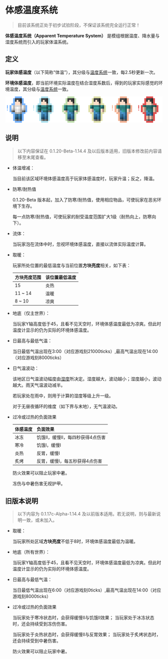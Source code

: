 # 体感温度系统

> 目前该系统正处于初步试验阶段，不保证该系统完全运行正常！

**体感温度系统（Apparent Temperature System）**
是模组根据温度、降水量与湿度系统而引入的玩家体温系统。

## 定义

**玩家体感温度**（以下简称“体温”），其分级与[温度系统](humid.md)一致，每2.5秒更新一次。

**环境体感温度**，即当前环境实际温度在结合湿度系数后，得到的玩家实际感觉的环境温度，其分级与[温度系统](humid.md)一致。

![各级玩家体感温度图标](../.gitbook/assets/descriptions/temperature.png)

## 说明

> 以下内容保证在 0.1.20-Beta-1.14.4 及以后版本适用，旧版本修改前内容请移至末尾查看。

- 体温增减：

  当目前该区域环境体感温度高于玩家体感温度时，玩家升温；反之，降温。

- 防寒/耐热值

  0.1.20-Beta 版本起，加入了防寒/耐热值，使用相应物品，可使玩家在恶劣环境下生存。

  每一点防寒/耐热值，可使玩家的耐受温度范围扩大1级（耐热向上，防寒向下）。

- 流体：

  当玩家泡在流体中时，忽视环境体感温度，直接以流体实际温度计算。

- 取暖：

  玩家所处位置的最低温度与当前位置**方块亮度**相关，如下表：

  | 方块亮度范围 | 该位置最低温度 |
  |---------------|------------------|
  |         15         |          炎热         |
  |     11 ~ 14    |           温暖         |
  |      8 ~ 10     |           凉爽         |

- 地底（仅主世界）：

  当玩家Y轴高度低于45，且看不见天空时，环境体感温度最低为凉爽。但此时温度计显示的仍为实际的环境体感温度。

- 日最高与最低气温：

  当日最低气温出现在3:00（对应游戏刻21000ticks）,最高气温出现在14:00（对应游戏刻8000ticks）

- 日气温波动：

  该地区日气温波动幅度由[湿度](humid.md)所决定。湿度越大，波动越小；湿度越小，波动越大。雨天气温波动减半。

  若玩家处在雨中，则用于计算的湿度等级上升一级。
  
  对于无昼夜循环的维度（如下界与末地），无气温波动。

- 过冷或过热的负面效果

  | 体感温度 | 负面效果 |
  |----------|-----------|
  |    冰冻   | 饥饿Ⅱ，缓慢Ⅱ，每四秒获得4点伤害 |
  |    寒冷   | 饥饿Ⅰ，缓慢Ⅰ |
  |    炎热   | 反胃，缓慢Ⅰ |
  |    炙烤   | 反胃，缓慢Ⅰ，每五秒获得4点伤害 |

  防火效果可以阻止玩家中暑。

  冻伤与中暑伤害无视护甲。

## 旧版本说明

> 以下内容为 0.1.17c-Alpha-1.14.4 及以前版本适用。若无说明，则与最新说明一致，或未加入。

- 取暖：

  当玩家所处区域**方块亮度**不低于8时，环境体感温度最低为温暖。

- 地底（所有世界）：

  当玩家Y轴高度低于45，且看不见天空时，环境体感温度最低为凉爽。但此时温度计显示的仍为实际的环境体感温度。

- 日最高与最低气温：

  当日最低气温出现在6:00（对应游戏刻0ticks）,最高气温出现在14:00（对应游戏刻8000ticks）

- 过冷或过热的负面效果

  当玩家处于寒冷状态时，会获得缓慢Ⅱ与饥饿Ⅱ效果；
  当玩家处于冰冻状态时，还会持续受到冻伤伤害。

  当玩家处于炎热状态时，会获得缓慢Ⅱ与反胃效果；
  当玩家处于炙烤状态时，还会持续受到中暑伤害。

  防火效果可以阻止玩家中暑。